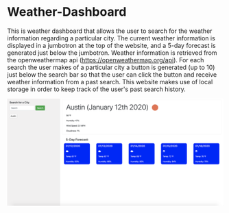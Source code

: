 # Weather-Dashboard

This is weather dashboard that allows the user to search for the weather information regarding a particular city. The current weather information is displayed in a jumbotron at the top of the website, and a 5-day forecast is generated just below the jumbotron. Weather information is retrieved from the openweathermap api (https://openweathermap.org/api). For each search the user makes of a particular city a button is generated (up to 10) just below the search bar so that the user can click the button and receive weather information from a past search. This website makes use of local storage in order to keep track of the user's past search history. 

![](assets/images/weather-dashboard-screenshot.png)